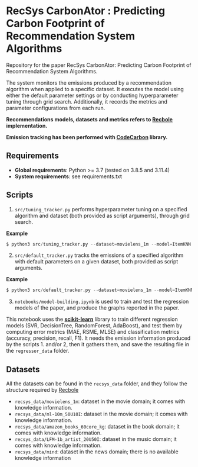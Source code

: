 # RecSys CarbonAtor : Predicting Carbon Footprint of Recommendation System Algorithms

Repository for the paper RecSys CarbonAtor: Predicting Carbon Footprint of Recommendation System Algorithms.

The system monitors the emissions produced by a recommendation algorithm when applied to a specific dataset. It executes the model using either the default parameter settings or by conducting hyperparameter tuning through grid search. Additionally, it records the metrics and parameter configurations from each run.

**Recommendations models, datasets and metrics refers to [Recbole](https://recbole.io/) implementation.**

**Emission tracking has been performed with [CodeCarbon](https://mlco2.github.io/codecarbon/) library.**


## Requirements
* **Global requirements**: Python >= 3.7 (tested on 3.8.5 and 3.11.4)
* **System requirements**: see requirements.txt


## Scripts

1. `src/tuning_tracker.py` performs hyperparameter tuning on a specified algorithm and dataset (both provided as script arguments), through grid search.

**Example**
```python
$ python3 src/tuning_tracker.py --dataset=movielens_1m --model=ItemKNN
```
2. `src/default_tracker.py` tracks the emissions of a specified algorithm with default parameters on a given dataset, both provided as script arguments.

**Example**
```python
$ python3 src/default_tracker.py --dataset=movielens_1m --model=ItemKNN
```

3. `notebooks/model-building.ipynb` is used to train and test the regression models of the paper, and produce the graphs reported in the paper.

This notebook uses the **[scikit-learn](https://scikit-learn.org/stable/)** library to train different regression models (SVR, DecisionTree, RandomForest, AdaBoost), and test them by computing error metrics (MAE, RSME, MLSE) and classification metrics (accuracy, precision, recall, F1).
It needs the emission information produced by the scripts 1. and/or 2, then it gathers them, and save the resulting file in the `regressor_data` folder.

## Datasets

All the datasets can be found in the `recsys_data` folder, and they follow the structure required by [Recbole](https://recbole.io/atomic_files.html)

* `recsys_data/movielens_1m`: dataset in the movie domain; it comes with knowledge information.
* `recsys_data/ml-10m_50U10I`: dataset in the movie domain; it comes with knowledge information.
* `recsys_data/amazon_books_60core_kg`: dataset in the book domain; it comes with knowledge information.
* `recsys_data/LFM-1b_artist_20U50I`: dataset in the music domain; it comes with knowledge information.
* `recsys_data/mind`: dataset in the news domain; there is no available knowledge information
